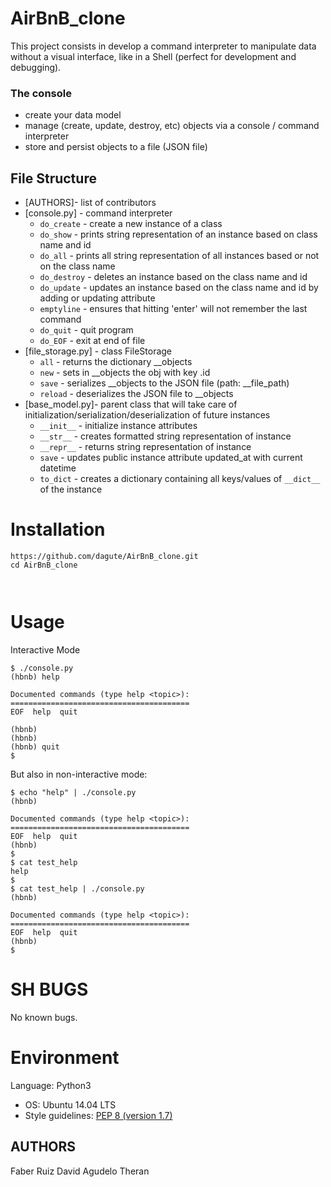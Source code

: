 # AirBnB_clone

This project consists in develop a command interpreter to manipulate data without a visual interface, like in a Shell (perfect for development and debugging).

### The console

-   create your data model
-   manage (create, update, destroy, etc) objects via a console / command interpreter
-   store and persist objects to a file (JSON file)


## File Structure

-   [AUTHORS]- list of contributors
-   [console.py] - command interpreter
    -   `do_create` - create a new instance of a class
    -   `do_show` - prints string representation of an instance based on class name and id
    -   `do_all` - prints all string representation of all instances based or not on the class name
    -   `do_destroy` - deletes an instance based on the class name and id
    -   `do_update` - updates an instance based on the class name and id by adding or updating attribute
    -   `emptyline` - ensures that hitting 'enter' will not remember the last command
    -   `do_quit` - quit program
    -   `do_EOF` - exit at end of file
-   [file_storage.py] - class FileStorage
    -   `all` - returns the dictionary __objects
    -   `new` - sets in __objects the obj with key .id
    -   `save` - serializes __objects to the JSON file (path: __file_path)
    -   `reload` - deserializes the JSON file to __objects
-   [base_model.py]- parent class that will take care of initialization/serialization/deserialization of future instances
    -   `__init__` - initialize instance attributes
    -   `__str__` - creates formatted string representation of instance
    -   `__repr__` - returns string representation of instance
    -   `save` - updates public instance attribute updated_at with current datetime
    -   `to_dict` - creates a dictionary containing all keys/values of `__dict__` of the instance
# Installation

```
https://github.com/dagute/AirBnB_clone.git
cd AirBnB_clone



```


# Usage

Interactive Mode

```
$ ./console.py
(hbnb) help

Documented commands (type help <topic>):
========================================
EOF  help  quit

(hbnb) 
(hbnb) 
(hbnb) quit
$

```

But also in non-interactive mode: 

```
$ echo "help" | ./console.py
(hbnb)

Documented commands (type help <topic>):
========================================
EOF  help  quit
(hbnb) 
$
$ cat test_help
help
$
$ cat test_help | ./console.py
(hbnb)

Documented commands (type help <topic>):
========================================
EOF  help  quit
(hbnb) 
$
```
# SH BUGS

No known bugs.

# Environment

   Language: Python3
-   OS: Ubuntu 14.04 LTS
-   Style guidelines: [PEP 8 (version 1.7)](https://www.python.org/dev/peps/pep-0008/)

## AUTHORS

Faber Ruiz
David Agudelo Theran
